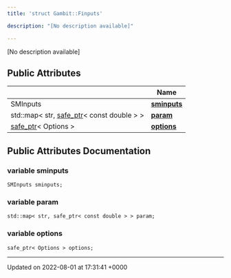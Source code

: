 ```yaml
---
title: 'struct Gambit::Finputs'

description: "[No description available]"

---
```









[No description available]

## Public Attributes

|                | Name           |
| -------------- | -------------- |
| SMInputs | **[sminputs](/documentation/code/darkbit_developmentclasses/structgambit_1_1finputs/#variable-sminputs)**  |
| std::map< str, [safe_ptr](/documentation/code/darkbit_developmentclasses/classgambit_1_1safe__ptr/)< const double > > | **[param](/documentation/code/darkbit_developmentclasses/structgambit_1_1finputs/#variable-param)**  |
| [safe_ptr](/documentation/code/darkbit_developmentclasses/classgambit_1_1safe__ptr/)< Options > | **[options](/documentation/code/darkbit_developmentclasses/structgambit_1_1finputs/#variable-options)**  |

## Public Attributes Documentation

### variable sminputs

```
SMInputs sminputs;
```


### variable param

```
std::map< str, safe_ptr< const double > > param;
```


### variable options

```
safe_ptr< Options > options;
```


-------------------------------

Updated on 2022-08-01 at 17:31:41 +0000